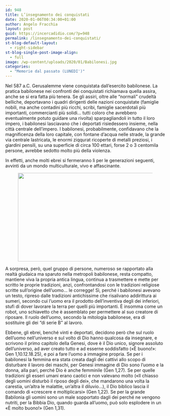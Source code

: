 ```yaml
---
id: 948
title: L’insegnamento dei conquistati
date: 2020-01-06T00:34:00+01:00
author: Angelo Fracchia
layout: post
guid: https://incercadidio.com/?p=948
permalink: /linsegnamento-dei-conquistati/
st-blog-default-layout:
  - right-sidebar
st-blog-single-post-image-align:
  - full
image: /wp-content/uploads/2020/01/Babilonesi.jpg
categories:
  - "Memorie dal passato (LUNEDI')"
---
```

Nel 587 a.C. Gerusalemme viene conquistata dall’esercito babilonese. La pratica babilonese nei confronti dei conquistati richiamava quella assira, anche se si era fatta più tenera. Se gli assiri, oltre alle “normali” crudeltà belliche, deportavano i quadri dirigenti delle nazioni conquistate (famiglie nobili, ma anche contadini più ricchi, scribi, famiglie sacerdotali più importanti, commercianti più solidi… tutti coloro che avrebbero eventualmente potuto guidare una rivolta) sparpagliandoli in tutto il loro impero, i babilonesi lasciavano che i deportati risiedessero insieme, nella città centrale dell’impero. I babilonesi, probabilmente, confidavano che la magnificenza della loro capitale, con fontane d’acqua nelle strade, la grande via centrale lastricata, le enormi ziqqurat ricoperte di metalli preziosi, i giardini pensili, su una superficie di circa 100 ettari, forse 2 o 3 centomila persone, avrebbe sedotto molto più della violenza. 

In effetti, anche molti ebrei si fermeranno lì per le generazioni seguenti, avvinti da un mondo multiculturale, vivo e affascinante. <figure class="wp-block-image size-large is-resized">

<img src="https://incercadidio.com/wp-content/uploads/2020/01/Leone.jpg" alt="" class="wp-image-950" width="566" height="279" srcset="https://incercadidio.com/wp-content/uploads/2020/01/Leone.jpg 482w, https://incercadidio.com/wp-content/uploads/2020/01/Leone-300x148.jpg 300w" sizes="(max-width: 566px) 100vw, 566px" /> </figure> 

A sorpresa, però, quel gruppo di persone, numeroso se rapportato alla realtà giudaica ma sparuto nella metropoli babilonese, resta compatto, mantiene viva la propria antica lingua, continua a trasmettere e mette per scritto le proprie tradizioni, anzi, confrontandosi con le tradizioni religiose scritte sull’origine dell’uomo… le corregge! Sì, perché i babilonesi avevano un testo, ripreso dalle tradizioni antichissime che risalivano addirittura ai sumeri, secondo cui l’uomo era il prodotto dell’inventiva degli dei inferiori, stufi di dover lavorare la terra per quelli più importanti. È insomma come un robot, uno schiavetto che è assemblato per permettere al suo creatore di riposare. Il ruolo dell’uomo, secondo la mitologia babilonese, era di sostituire gli dei “di serie B” al lavoro. 

Ebbene, gli ebrei, benché vinti e deportati, decidono però che sul ruolo dell’uomo nell’universo e sul volto di Dio hanno qualcosa da insegnare, e scrivono il primo capitolo della Genesi, dove è il Dio unico, signore assoluto dell’universo, ad aver creato tutto e ad esserne soddisfatto («È buono!»: Gen 1,10.12.18.25), e poi a fare l’uomo a immagine propria. Se per i babilonesi la femmina era stata creata dagli dei cattivi allo scopo di disturbare il lavoro dei maschi, per Genesi immagine di Dio sono l’uomo e la donna, alla pari, perché Dio è anche femminile (Gen 1,27). Se per quelle tradizioni gli esseri umani erano caotici e non valevano molto («Il chiasso degli uomini disturbò il riposo degli dei», che mandarono una volta la carestia, un’altra le malattie, un’altra il diluvio…), il Dio biblico lascia il comando di «crescere e moltiplicarsi» (Gen 1,22). Se per la grande Babilonia gli uomini sono un male sopportato dagli dei perché ne vengono nutriti, per la Bibbia Dio, quando guarda all’uomo, può solo esplodere in un «È molto buono!» (Gen 1,31).